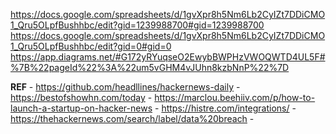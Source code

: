 https://docs.google.com/spreadsheets/d/1gvXpr8h5Nm6Lb2CyIZt7DDiCMO1_Qru5OLpfBushhbc/edit?gid=1239988700#gid=1239988700
https://docs.google.com/spreadsheets/d/1gvXpr8h5Nm6Lb2CyIZt7DDiCMO1_Qru5OLpfBushhbc/edit?gid=0#gid=0
https://app.diagrams.net/#G172yRYuqseO2EwybBWPHzVWOQWTD4UL5F#%7B%22pageId%22%3A%22um5vGHM4vJUhn8kzbNnP%22%7D

**REF**
    - https://github.com/headllines/hackernews-daily
    - https://bestofshowhn.com/today
    - https://marclou.beehiiv.com/p/how-to-launch-a-startup-on-hacker-news
    - https://histre.com/integrations/
    - https://thehackernews.com/search/label/data%20breach
    - 